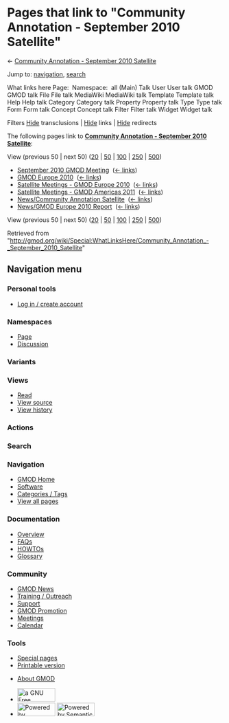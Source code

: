 <div id="mw-page-base" class="noprint">

</div>

<div id="mw-head-base" class="noprint">

</div>

<div id="content" class="mw-body" role="main">

<span id="top"></span>

<div id="mw-js-message" style="display:none;">

</div>



# <span dir="auto">Pages that link to "Community Annotation - September 2010 Satellite"</span>

<div id="bodyContent">

<div id="contentSub">

← [Community Annotation - September 2010
Satellite](/wiki/Community_Annotation_-_September_2010_Satellite "Community Annotation - September 2010 Satellite")

</div>

<div id="jump-to-nav" class="mw-jump">

Jump to: [navigation](#mw-navigation), [search](#p-search)

</div>

<div id="mw-content-text">

What links here Page:  Namespace:  all (Main) Talk User User talk GMOD
GMOD talk File File talk MediaWiki MediaWiki talk Template Template talk
Help Help talk Category Category talk Property Property talk Type Type
talk Form Form talk Concept Concept talk Filter Filter talk Widget
Widget talk

Filters
[Hide](/mediawiki/index.php?title=Special:WhatLinksHere/Community_Annotation_-_September_2010_Satellite&hidetrans=1 "Special:WhatLinksHere/Community Annotation - September 2010 Satellite")
transclusions \|
[Hide](/mediawiki/index.php?title=Special:WhatLinksHere/Community_Annotation_-_September_2010_Satellite&hidelinks=1 "Special:WhatLinksHere/Community Annotation - September 2010 Satellite")
links \|
[Hide](/mediawiki/index.php?title=Special:WhatLinksHere/Community_Annotation_-_September_2010_Satellite&hideredirs=1 "Special:WhatLinksHere/Community Annotation - September 2010 Satellite")
redirects

The following pages link to **[Community Annotation - September 2010
Satellite](/wiki/Community_Annotation_-_September_2010_Satellite "Community Annotation - September 2010 Satellite")**:

View (previous 50 \| next 50)
([20](/mediawiki/index.php?title=Special:WhatLinksHere/Community_Annotation_-_September_2010_Satellite&limit=20 "Special:WhatLinksHere/Community Annotation - September 2010 Satellite")
\|
[50](/mediawiki/index.php?title=Special:WhatLinksHere/Community_Annotation_-_September_2010_Satellite&limit=50 "Special:WhatLinksHere/Community Annotation - September 2010 Satellite")
\|
[100](/mediawiki/index.php?title=Special:WhatLinksHere/Community_Annotation_-_September_2010_Satellite&limit=100 "Special:WhatLinksHere/Community Annotation - September 2010 Satellite")
\|
[250](/mediawiki/index.php?title=Special:WhatLinksHere/Community_Annotation_-_September_2010_Satellite&limit=250 "Special:WhatLinksHere/Community Annotation - September 2010 Satellite")
\|
[500](/mediawiki/index.php?title=Special:WhatLinksHere/Community_Annotation_-_September_2010_Satellite&limit=500 "Special:WhatLinksHere/Community Annotation - September 2010 Satellite"))

- [September 2010 GMOD
  Meeting](/wiki/September_2010_GMOD_Meeting "September 2010 GMOD Meeting")
  ‎ <span class="mw-whatlinkshere-tools">([←
  links](/mediawiki/index.php?title=Special:WhatLinksHere&target=September+2010+GMOD+Meeting "Special:WhatLinksHere"))</span>
- [GMOD Europe 2010](/wiki/GMOD_Europe_2010 "GMOD Europe 2010") ‎
  <span class="mw-whatlinkshere-tools">([←
  links](/mediawiki/index.php?title=Special:WhatLinksHere&target=GMOD+Europe+2010 "Special:WhatLinksHere"))</span>
- [Satellite Meetings - GMOD Europe
  2010](/wiki/Satellite_Meetings_-_GMOD_Europe_2010 "Satellite Meetings - GMOD Europe 2010")
  ‎ <span class="mw-whatlinkshere-tools">([←
  links](/mediawiki/index.php?title=Special:WhatLinksHere&target=Satellite+Meetings+-+GMOD+Europe+2010 "Special:WhatLinksHere"))</span>
- [Satellite Meetings - GMOD Americas
  2011](/wiki/Satellite_Meetings_-_GMOD_Americas_2011 "Satellite Meetings - GMOD Americas 2011")
  ‎ <span class="mw-whatlinkshere-tools">([←
  links](/mediawiki/index.php?title=Special:WhatLinksHere&target=Satellite+Meetings+-+GMOD+Americas+2011 "Special:WhatLinksHere"))</span>
- [News/Community Annotation
  Satellite](/wiki/News/Community_Annotation_Satellite "News/Community Annotation Satellite")
  ‎ <span class="mw-whatlinkshere-tools">([←
  links](/mediawiki/index.php?title=Special:WhatLinksHere&target=News%2FCommunity+Annotation+Satellite "Special:WhatLinksHere"))</span>
- [News/GMOD Europe 2010
  Report](/wiki/News/GMOD_Europe_2010_Report "News/GMOD Europe 2010 Report")
  ‎ <span class="mw-whatlinkshere-tools">([←
  links](/mediawiki/index.php?title=Special:WhatLinksHere&target=News%2FGMOD+Europe+2010+Report "Special:WhatLinksHere"))</span>

View (previous 50 \| next 50)
([20](/mediawiki/index.php?title=Special:WhatLinksHere/Community_Annotation_-_September_2010_Satellite&limit=20 "Special:WhatLinksHere/Community Annotation - September 2010 Satellite")
\|
[50](/mediawiki/index.php?title=Special:WhatLinksHere/Community_Annotation_-_September_2010_Satellite&limit=50 "Special:WhatLinksHere/Community Annotation - September 2010 Satellite")
\|
[100](/mediawiki/index.php?title=Special:WhatLinksHere/Community_Annotation_-_September_2010_Satellite&limit=100 "Special:WhatLinksHere/Community Annotation - September 2010 Satellite")
\|
[250](/mediawiki/index.php?title=Special:WhatLinksHere/Community_Annotation_-_September_2010_Satellite&limit=250 "Special:WhatLinksHere/Community Annotation - September 2010 Satellite")
\|
[500](/mediawiki/index.php?title=Special:WhatLinksHere/Community_Annotation_-_September_2010_Satellite&limit=500 "Special:WhatLinksHere/Community Annotation - September 2010 Satellite"))

</div>

<div class="printfooter">

Retrieved from
"<http://gmod.org/wiki/Special:WhatLinksHere/Community_Annotation_-_September_2010_Satellite>"

</div>

<div id="catlinks" class="catlinks catlinks-allhidden">

</div>

<div class="visualClear">

</div>

</div>

</div>

<div id="mw-navigation">

## Navigation menu

<div id="mw-head">

<div id="p-personal" role="navigation"
aria-labelledby="p-personal-label">

### Personal tools

- <span id="pt-login"><a
  href="/mediawiki/index.php?title=Special:UserLogin&amp;returnto=Special%3AWhatLinksHere%2FCommunity+Annotation+-+September+2010+Satellite"
  accesskey="o"
  title="You are encouraged to log in; however, it is not mandatory [o]">Log
  in / create account</a></span>

</div>

<div id="left-navigation">

<div id="p-namespaces" class="vectorTabs" role="navigation"
aria-labelledby="p-namespaces-label">

### Namespaces

- <span id="ca-nstab-main"><a href="/wiki/Community_Annotation_-_September_2010_Satellite"
  accesskey="c" title="View the content page [c]">Page</a></span>
- <span id="ca-talk"><a href="/wiki/Talk:Community_Annotation_-_September_2010_Satellite"
  accesskey="t"
  title="Discussion about the content page [t]">Discussion</a></span>

</div>

<div id="p-variants" class="vectorMenu emptyPortlet" role="navigation"
aria-labelledby="p-variants-label">

### 

### Variants[](#)

<div class="menu">

</div>

</div>

</div>

<div id="right-navigation">

<div id="p-views" class="vectorTabs" role="navigation"
aria-labelledby="p-views-label">

### Views

- <span id="ca-view">[Read](/wiki/Community_Annotation_-_September_2010_Satellite)</span>
- <span id="ca-viewsource"><a
  href="/mediawiki/index.php?title=Community_Annotation_-_September_2010_Satellite&amp;action=edit"
  accesskey="e" title="This page is protected.
  You can view its source [e]">View source</a></span>
- <span id="ca-history"><a
  href="/mediawiki/index.php?title=Community_Annotation_-_September_2010_Satellite&amp;action=history"
  accesskey="h" title="Past revisions of this page [h]">View history</a></span>

</div>

<div id="p-cactions" class="vectorMenu emptyPortlet" role="navigation"
aria-labelledby="p-cactions-label">

### Actions[](#)

<div class="menu">

</div>

</div>

<div id="p-search" role="search">

### Search

<div id="simpleSearch">

</div>

</div>

</div>

</div>

<div id="mw-panel">

<div id="p-logo" role="banner">

<a href="/wiki/Main_Page"
style="background-image: url(http://gmod.org/images/GMOD-cogs.png);"
title="Visit the main page"></a>

</div>

<div id="p-Navigation" class="portal" role="navigation"
aria-labelledby="p-Navigation-label">

### Navigation

<div class="body">

- <span id="n-GMOD-Home">[GMOD Home](/wiki/Main_Page)</span>
- <span id="n-Software">[Software](/wiki/GMOD_Components)</span>
- <span id="n-Categories-.2F-Tags">[Categories /
  Tags](/wiki/Categories)</span>
- <span id="n-View-all-pages">[View all
  pages](/wiki/Special:AllPages)</span>

</div>

</div>

<div id="p-Documentation" class="portal" role="navigation"
aria-labelledby="p-Documentation-label">

### Documentation

<div class="body">

- <span id="n-Overview">[Overview](/wiki/Overview)</span>
- <span id="n-FAQs">[FAQs](/wiki/Category:FAQ)</span>
- <span id="n-HOWTOs">[HOWTOs](/wiki/Category:HOWTO)</span>
- <span id="n-Glossary">[Glossary](/wiki/Glossary)</span>

</div>

</div>

<div id="p-Community" class="portal" role="navigation"
aria-labelledby="p-Community-label">

### Community

<div class="body">

- <span id="n-GMOD-News">[GMOD News](/wiki/GMOD_News)</span>
- <span id="n-Training-.2F-Outreach">[Training /
  Outreach](/wiki/Training_and_Outreach)</span>
- <span id="n-Support">[Support](/wiki/Support)</span>
- <span id="n-GMOD-Promotion">[GMOD
  Promotion](/wiki/GMOD_Promotion)</span>
- <span id="n-Meetings">[Meetings](/wiki/Meetings)</span>
- <span id="n-Calendar">[Calendar](/wiki/Calendar)</span>

</div>

</div>

<div id="p-tb" class="portal" role="navigation"
aria-labelledby="p-tb-label">

### Tools

<div class="body">

- <span id="t-specialpages"><a href="/wiki/Special:SpecialPages" accesskey="q"
  title="A list of all special pages [q]">Special pages</a></span>
- <span id="t-print"><a
  href="/mediawiki/index.php?title=Special:WhatLinksHere/Community_Annotation_-_September_2010_Satellite&amp;printable=yes"
  rel="alternate" accesskey="p"
  title="Printable version of this page [p]">Printable version</a></span>

</div>

</div>

</div>

</div>

<div id="footer" role="contentinfo">

- <span id="footer-places-about">[About
  GMOD](/wiki/GMOD:About "GMOD:About")</span>

<!-- -->

- <span id="footer-copyrightico">[<img src="http://www.gnu.org/graphics/gfdl-logo-small.png" width="88"
  height="31" alt="a GNU Free Documentation License" />](http://www.gnu.org/licenses/fdl-1.3.html)</span>
- <span id="footer-poweredbyico">[<img src="/mediawiki/skins/common/images/poweredby_mediawiki_88x31.png"
  width="88" height="31" alt="Powered by MediaWiki" />](//www.mediawiki.org/)
  [<img
  src="/mediawiki/extensions/SemanticMediaWiki/includes/../resources/images/smw_button.png"
  width="88" height="31" alt="Powered by Semantic MediaWiki" />](https://www.semantic-mediawiki.org/wiki/Semantic_MediaWiki)</span>

<div style="clear:both">

</div>

</div>
